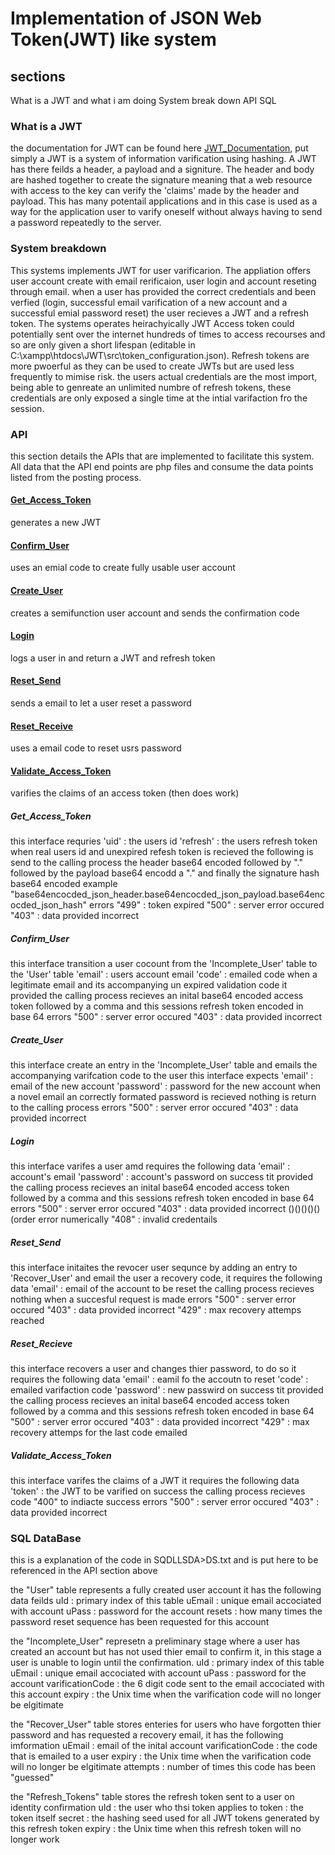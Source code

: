 # Implementation of JSON Web Token(JWT) like system

## sections
What is a JWT and what i am doing
System break down
API
SQL



### What is a JWT
the documentation for JWT can be found here [JWT_Documentation](https://www.jwt.io/introduction), put simply a JWT is a system of information varification using hashing. A JWT has there feilds a header, a payload and a signiture. The header and body are hashed together to create the signature meaning that a web resource with access to the key can verify the 'claims' made by the header and payload. This has many potentail applications and in this case is used as a way for the application user to varify oneself without always having to send a password repeatedly to the server.

### System breakdown
This systems implements JWT for user varificarion. The appliation offers user account create with email rerificaion, user login and account reseting through email. when a user has provided the correct credentials and been verfied (login, successful email varification of a new account and a successful emial password reset) the user recieves a JWT and a refresh token. The systems operates heirachyically JWT Access token could potentially sent over the internet hundreds of times to access recourses and so are only given a short lifespan (editable in C:\xampp\htdocs\JWT\src\token_configuration.json). Refresh tokens are more pwoerful as they can be used to create JWTs but are used less frequently to mimise risk. the users actual credentials are the most import, being able to genreate an unlimited numbre of refresh tokens, these credentials are only exposed a single time at the intial varifaction fro the session.

### API
this section details the APIs that are implemented to facilitate this system. All data that the API end points are php files and consume the data points listed from the posting process. 

#### [Get_Access_Token](#Get_Access_Token)
  generates a new JWT 
#### [Confirm_User ](#Confirm_User)
  uses an emial code to create fully usable user account
#### [Create_User ](#Create_User)
  creates a semifunction user account and sends the confirmation code
#### [Login](#Login)
  logs a user in and return a JWT and refresh token
#### [Reset_Send](#Reset_Send)
  sends a email to let a user reset a password
#### [Reset_Receive](#Reset_Receive)
  uses a email code to reset usrs password  
#### [Validate_Access_Token](#Validate_Access_Token)
  varifies the claims of an access token (then does work)

##### Get_Access_Token
this interface requries
'uid' : the users id
'refresh' : the users refresh token
when real users id and unexpired refesh token is recieved the following is send to the calling process
the header base64 encoded followed by "." followed by the payload base64 encodd a "." and finally the signature hash base64 encoded
example "base64encocded_json_header.base64encocded_json_payload.base64encocded_json_hash"
errors
"499" : token expired
"500" : server error occured
"403" : data provided incorrect

##### Confirm_User
this interface transition a user cocount from the 'Incomplete_User' table to the 'User' table
'email' : users account email
'code' : emailed code
when a legitimate email and its accompanying un expired validation code it provided the calling process recieves an inital base64 encoded access token followed by a comma and this sessions refresh token encoded in base 64
errors
"500" : server error occured
"403" : data provided incorrect

##### Create_User
this interface create an entry in the 'Incomplete_User' table and emails the accompanying varifcation code to the user this interface expects
'email' : email of the new account
'password' : password for the new account
when a novel email an correctly formated password is recieved nothing is return to the calling process
errors
"500" : server error occured
"403" : data provided incorrect


##### Login
this interface varifes a user amd requires the following data
'email' : account's email
'password' : account's password
on success tit provided the calling process recieves an inital base64 encoded access token followed by a comma and this sessions refresh token encoded in base 64
errors
"500" : server error occured
"403" : data provided incorrect ()()()()()(order error numerically
"408" : invalid credentails

##### Reset_Send
this interface initaites the revocer user sequnce by adding an entry to 'Recover_User' and email the user a recovery code, it requires the following data
'email' : email of the account to be reset
the calling process recieves nothing when a succesful request is made
errors
"500" : server error occured
"403" : data provided incorrect
"429" : max recovery attemps reached

##### Reset_Recieve
this interface recovers a user and changes thier password, to do so it requires the following data
'email' : eamil fo the accoutn to reset
'code' : emailed varifaction code
'password' : new passwird
on success tit provided the calling process recieves an inital base64 encoded access token followed by a comma and this sessions refresh token encoded in base 64
"500" : server error occured
"403" : data provided incorrect
"429" : max recovery attemps for the last code emailed

##### Validate_Access_Token
this interface varifes the claims of a JWT it requires the following data
'token' : the JWT to be varified
on success the calling process recieves code "400" to indiacte success
errors
"500" : server error occured
"403" : data provided incorrect



### SQL DataBase
this is a explanation of the code in SQDLLSDA>DS.txt and is put here to be referenced in the API section above

the "User" table represents a fully created user account it has the following data feilds
uId : primary index of this table
uEmail : unique email accociated with account
uPass : password for the account
resets : how many times the password reset sequence has been requested for this account

the "Incomplete_User" represetn a preliminary stage where a user has created an account but has not used thier email to confirm it, in this stage a user is unable to login until the confirmation.
uId : primary index of this table
uEmail : unique email accociated with account
uPass : password for the account
varificationCode : the 6 digit code sent to the email accociated with this account
expiry : the Unix time when the varification code will no longer be elgitimate

the "Recover_User" table stores enteries for users who have forgotten thier password and has requested a recovery email, it has the following imformation
uEmail : email of the inital account 
varificationCode : the code that is emailed to a user
expiry : the Unix time when the varification code will no longer be elgitimate
attempts : number of times this code has been "guessed"

the "Refresh_Tokens" table stores the refresh token sent to a user on identity confirmation
uId : the user who thsi token applies to
token : the token itself
secret : the hashing seed used for all JWT tokens generated by this refresh token
expiry : the Unix time when this refresh token will no longer work





